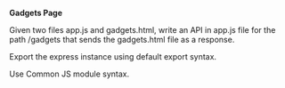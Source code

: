 **Gadgets Page**

Given two files app.js and gadgets.html, write an API in app.js file for the path /gadgets that sends the gadgets.html file as a response.

Export the express instance using default export syntax.

Use Common JS module syntax.
